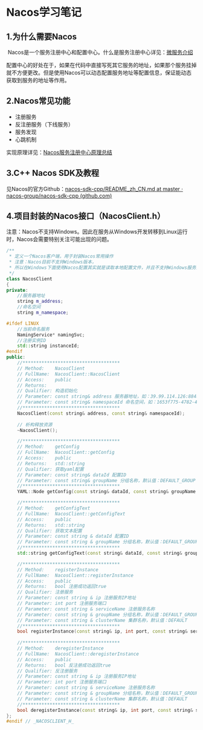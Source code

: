 # Nacos学习笔记

## 1.为什么需要Nacos

​	Nacos是一个服务注册中心和配置中心。什么是服务注册中心详见：[微服务介绍](https://blog.csdn.net/weixin_45203607/article/details/121886232)

​	配置中心的好处在于，如果在代码中直接写死其它服务的地址，如果那个服务挂掉就不方便更改。但是使用Nacos可以动态配置服务地址等配置信息，保证能动态获取到服务的地址等作用。

## 2.Nacos常见功能

* 注册服务
* 反注册服务（下线服务）
* 服务发现
* 心跳机制

实现原理详见：[Nacos服务注册中心原理总结](https://blog.csdn.net/qq_34700865/article/details/118760601)

## 3.C++ Nacos SDK及教程

见Nacos的官方Github：[nacos-sdk-cpp/README_zh_CN.md at master · nacos-group/nacos-sdk-cpp (github.com)](https://github.com/nacos-group/nacos-sdk-cpp/blob/master/README_zh_CN.md)

## 4.项目封装的Nacos接口（NacosClient.h）	

​	注意：Nacos不支持Windows。因此在服务从Windows开发转移到Linux运行时，Nacos会需要特别关注可能出现的问题。

```C++
/**
 * 定义一个Nacos客户端，用于封装Nacos常用操作
 * 注意：Nacos目前不支持Windows版本，
 * 所以在Windows下面使用Nacos配置其实就是读取本地配置文件，并且不支持Windows服务注册功能
 */
class NacosClient
{
private:
	//服务器地址
	string m_address;
	//命名空间
	string m_namespace;

#ifdef LINUX
	//当前命名服务
	NamingService* namingSvc;
	//注册实例ID
	std::string instanceId;
#endif
public:
	//************************************
	// Method:    NacosClient
	// FullName:  NacosClient::NacosClient
	// Access:    public 
	// Returns:   
	// Qualifier: 构造初始化
	// Parameter: const string& address 服务器地址，如：39.99.114.126:8848
	// Parameter: const string& namespaceId 命名空间，如：1653f775-4782-46ad-9cd2-b60155a574c6
	//************************************
	NacosClient(const string& address, const string& namespaceId);
	
	// 析构释放资源
	~NacosClient();

	//************************************
	// Method:    getConfig
	// FullName:  NacosClient::getConfig
	// Access:    public 
	// Returns:   std::string
	// Qualifier: 获取yaml配置
	// Parameter: const string& dataId 配置ID
	// Parameter: const string& groupName 分组名称，默认值：DEFAULT_GROUP
	//************************************
	YAML::Node getConfig(const string& dataId, const string& groupName = "DEFAULT_GROUP");

	//************************************
	// Method:    getConfigText
	// FullName:  NacosClient::getConfigText
	// Access:    public 
	// Returns:   std::string
	// Qualifier: 获取文本配置
	// Parameter: const string & dataId 配置ID
	// Parameter: const string & groupName 分组名称，默认值：DEFAULT_GROUP
	//************************************
	std::string getConfigText(const string& dataId, const string& groupName = "DEFAULT_GROUP");

	//************************************
	// Method:    registerInstance
	// FullName:  NacosClient::registerInstance
	// Access:    public 
	// Returns:   bool 注册成功返回true
	// Qualifier: 注册服务
	// Parameter: const string & ip 注册服务IP地址
	// Parameter: int port 注册服务端口
	// Parameter: const string & serviceName 注册服务名称
	// Parameter: const string & groupName 分组名称，默认值：DEFAULT_GROUP
	// Parameter: const string & clusterName 集群名称，默认值：DEFAULT
	//************************************
	bool registerInstance(const string& ip, int port, const string& serviceName, const string& groupName = "DEFAULT_GROUP", const string& clusterName = "DEFAULT");
	
	//************************************
	// Method:    deregisterInstance
	// FullName:  NacosClient::deregisterInstance
	// Access:    public 
	// Returns:   bool 反注册成功返回true
	// Qualifier: 反注册服务
	// Parameter: const string & ip 注册服务IP地址
	// Parameter: int port 注册服务端口
	// Parameter: const string & serviceName 注册服务名称
	// Parameter: const string & groupName 分组名称，默认值：DEFAULT_GROUP
	// Parameter: const string & clusterName 集群名称，默认值：DEFAULT
	//************************************
	bool deregisterInstance(const string& ip, int port, const string& serviceName, const string& groupName = "DEFAULT_GROUP", const string& clusterName = "DEFAULT");
};
#endif // _NACOSCLIENT_H_

```

